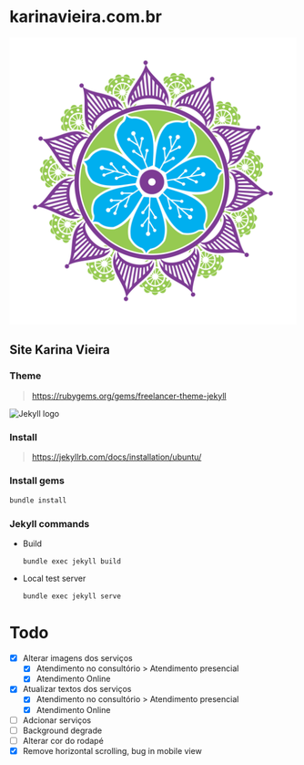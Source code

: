 # karinavieira.com.br

![Mandala](img/mandala_.png)

## Site Karina Vieira

### Theme

> https://rubygems.org/gems/freelancer-theme-jekyll

![Jekyll logo](https://jekyllrb.com/img/logo-2x.png)

### Install

> https://jekyllrb.com/docs/installation/ubuntu/

### Install gems

```sh
bundle install
```

### Jekyll commands

- Build

    ```
    bundle exec jekyll build
    ```

- Local test server

    ```sh
    bundle exec jekyll serve
    ```

# Todo

- [x] Alterar imagens dos serviços
    - [x] Atendimento no consultório > Atendimento presencial
    - [x] Atendimento Online
- [x] Atualizar textos dos serviços
    - [x] Atendimento no consultório > Atendimento presencial
    - [x] Atendimento Online
- [ ] Adcionar serviços
- [ ] Background degrade
- [ ] Alterar cor do rodapé
- [x] Remove horizontal scrolling, bug in mobile view